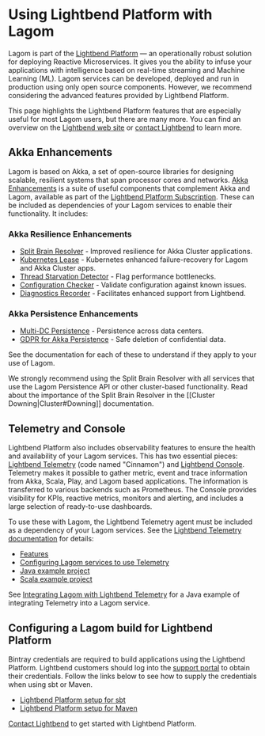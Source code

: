 # Using Lightbend Platform with Lagom

Lagom is part of the [Lightbend Platform](https://www.lightbend.com/lightbend-platform) — an operationally robust solution for deploying Reactive Microservices. It gives you the ability to infuse your applications with intelligence based on real-time streaming and Machine Learning (ML). Lagom services can be developed, deployed and run in production using only open source components. However, we recommend considering the advanced features provided by Lightbend Platform.

This page highlights the Lightbend Platform features that are especially useful for most Lagom users, but there are many more. You can find an overview on the [Lightbend web site](https://www.lightbend.com/lightbend-platform) or [contact Lightbend](https://www.lightbend.com/contact) to learn more.

## Akka Enhancements

Lagom is based on Akka, a set of open-source libraries for designing scalable, resilient systems that span processor cores and networks. [Akka Enhancements](https://doc.akka.io/docs/akka-enhancements/current/) is a suite of useful components that complement Akka and Lagom, available as part of the [Lightbend Platform Subscription](https://www.lightbend.com/lightbend-platform-subscription). These can be included as dependencies of your Lagom services to enable their functionality. It includes:

### Akka Resilience Enhancements

* [Split Brain Resolver](https://doc.akka.io/docs/akka-enhancements/current/split-brain-resolver.html) - Improved resilience for Akka Cluster applications.
* [Kubernetes Lease](https://doc.akka.io/docs/akka-enhancements/current/kubernetes-lease.html) - Kubernetes enhanced failure-recovery for Lagom and Akka Cluster apps.
* [Thread Starvation Detector](https://doc.akka.io/docs/akka-enhancements/current/starvation-detector.html) - Flag performance bottlenecks.
* [Configuration Checker](https://doc.akka.io/docs/akka-enhancements/current/config-checker.html) - Validate configuration against known issues.
* [Diagnostics Recorder](https://doc.akka.io/docs/akka-enhancements/current/diagnostics-recorder.html) - Facilitates enhanced support from Lightbend.

### Akka Persistence Enhancements

* [Multi-DC Persistence](https://doc.akka.io/docs/akka-enhancements/current/persistence-dc/index.html) - Persistence across data centers.
* [GDPR for Akka Persistence](https://doc.akka.io/docs/akka-enhancements/current/gdpr/index.html) - Safe deletion of confidential data.

See the documentation for each of these to understand if they apply to your use of Lagom.

We strongly recommend using the Split Brain Resolver with all services that use the Lagom Persistence API or other cluster-based functionality. Read about the importance of the Split Brain Resolver in the [[Cluster Downing|Cluster#Downing]] documentation.

## Telemetry and Console

Lightbend Platform also includes observability features to ensure the health and availability of your Lagom services. This has two essential pieces: [Lightbend Telemetry](https://developer.lightbend.com/docs/telemetry/current/home.html) (code named "Cinnamon") and [Lightbend Console](https://developer.lightbend.com/docs/console/current/). Telemetry makes it possible to gather metric, event and trace information from Akka, Scala, Play, and Lagom based applications. The information is transferred to various backends such as Prometheus. The Console provides visibility for KPIs, reactive metrics, monitors and alerting, and includes a large selection of ready-to-use dashboards.

To use these with Lagom, the Lightbend Telemetry agent must be included as a dependency of your Lagom services. See the [Lightbend Telemetry documentation](https://developer.lightbend.com/docs/telemetry/current/home.html) for details:

* [Features](https://developer.lightbend.com/docs/telemetry/current/introduction/overview/features.html)
* [Configuring Lagom services to use Telemetry](https://developer.lightbend.com/docs/telemetry/current/instrumentations/lagom/lagom.html)
* [Java example project](https://developer.lightbend.com/docs/telemetry/current/getting-started/lagom_java.html)
* [Scala example project](https://developer.lightbend.com/docs/telemetry/current/getting-started/lagom_scala.html)

See [Integrating Lagom with Lightbend Telemetry](https://github.com/lagom/lagom-samples/blob/1.5.x/lightbend-telemetry/lightbend-telemetry-java-mvn/README.md) for a Java example of integrating Telemetry into a Lagom service.

## Configuring a Lagom build for Lightbend Platform

Bintray credentials are required to build applications using the Lightbend Platform. Lightbend customers should log into the [support portal](https://portal.lightbend.com/ReactivePlatform/EnterpriseSuiteCredentials) to obtain their credentials. Follow the links below to see how to supply the credentials when using sbt or Maven.

* [Lightbend Platform setup for sbt](https://developer.lightbend.com/docs/lightbend-platform/2.0/setup/setup-sbt.html)
* [Lightbend Platform setup for Maven](https://developer.lightbend.com/docs/lightbend-platform/2.0/setup/setup-maven.html)


[Contact Lightbend](https://www.lightbend.com/contact) to get started with Lightbend Platform.
